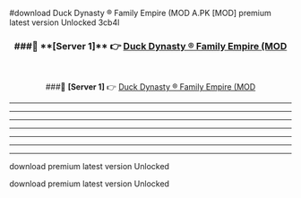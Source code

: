 #download Duck Dynasty ® Family Empire (MOD A.PK [MOD] premium latest version Unlocked 3cb4l 



<div align="center">
<h3>###🔹 **[Server 1]** 👉 <a href="https://download1apk.web.app/">Duck Dynasty ® Family Empire (MOD</a></h3><br>


###🔹 **[Server 1]** 👉 <a href="https://download1apk.web.app/">Duck Dynasty ® Family Empire (MOD</a></h3>
</div>



----------------------------------------------------------

----------------------------------------------------------

----------------------------------------------------------

----------------------------------------------------------

----------------------------------------------------------

----------------------------------------------------------

----------------------------------------------------------

download premium latest version Unlocked

download premium latest version Unlocked
